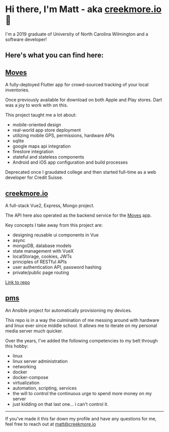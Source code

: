 # Hi there, I'm Matt - aka [creekmore.io](https://creekmore.io) 👋

I'm a 2019 graduate of University of North Carolina Wilmington and a software developer!

## Here's what you can find here:

## [Moves](https://creekmore.io/#/moves)

A fully-deployed Flutter app for crowd-sourced tracking of your local inventories.

Once previously available for download on both Apple and Play stores. Dart was a joy to work with on this.

This project taught me a lot about:

- mobile-oriented design
- real-world app store deployment
- utilizing mobile GPS, permissions, hardware APIs
- sqlite
- google maps api integration
- firestore integration
- stateful and stateless components
- Android and iOS app configuration and build processes

Deprecated once I graudated college and then started full-time as a web developer for Credit Suisse.

## [creekmore.io](https://creekmore.io/#/)

A full-stack Vue2, Express, Mongo project.

The API here also operated as the backend service for the [Moves](https://creekmore.io/#/moves) app.

Key concepts I take away from this project are:

- designing reusable ui components in Vue
- async
- mongoDB, database models
- state management with VueX
- localStorage, cookies, JWTs
- principles of RESTful APIs
- user authentication API, password hashing
- private/public page routing

[Link to repo](https://github.com/mcreekmore/app)

## [pms](https://github.com/mcreekmore/pms)

An Ansible project for automatically provisioning my devices.

This repo is in a way the culmination of me messing around with hardware and linux ever since middle school. It allows me to iterate on my personal media server much quicker.

Over the years, I've added the following competencies to my belt through this hobby:

- linux
- linux server administration
- networking
- docker
- docker-compose
- virtualization
- automation, scripting, services
- the will to control the continuous urge to spend more money on my server
- just kidding on that last one... i can't control it.


---

If you've made it this far down my profile and have any questions for me, feel free to reach out at [matt@creekmore.io](mailto:matt@creekmore.io)

